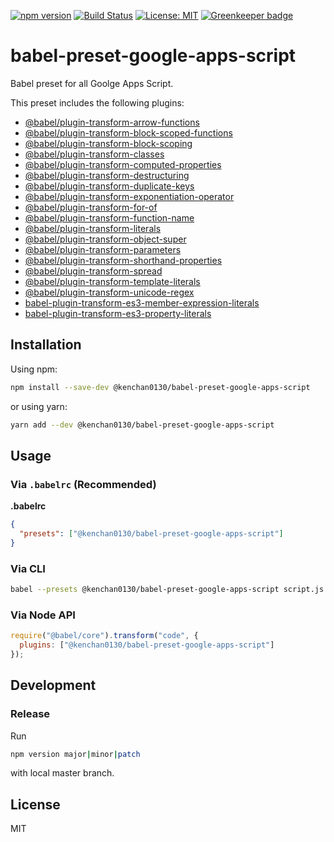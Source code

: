 [![npm version](https://badge.fury.io/js/%40kenchan0130%2Fbabel-preset-google-apps-script.svg)](https://badge.fury.io/js/%40kenchan0130%2Fbabel-preset-google-apps-script)
[![Build Status](https://travis-ci.org/kenchan0130/babel-preset-google-apps-script.svg?branch=master)](https://travis-ci.org/kenchan0130/babel-preset-google-apps-script)
[![License: MIT](https://img.shields.io/badge/License-MIT-yellow.svg)](https://opensource.org/licenses/MIT) [![Greenkeeper badge](https://badges.greenkeeper.io/kenchan0130/babel-preset-google-apps-script.svg)](https://greenkeeper.io/)

# babel-preset-google-apps-script

Babel preset for all Goolge Apps Script.

This preset includes the following plugins:

- [@babel/plugin-transform-arrow-functions](https://babeljs.io/docs/en/babel-plugin-transform-arrow-functions)
- [@babel/plugin-transform-block-scoped-functions](https://babeljs.io/docs/en/babel-plugin-transform-block-scoped-functions)
- [@babel/plugin-transform-block-scoping](https://babeljs.io/docs/en/babel-plugin-transform-block-scoping)
- [@babel/plugin-transform-classes](https://babeljs.io/docs/en/babel-plugin-transform-classes)
- [@babel/plugin-transform-computed-properties](https://babeljs.io/docs/en/next/babel-plugin-transform-computed-properties)
- [@babel/plugin-transform-destructuring](https://babeljs.io/docs/en/babel-plugin-transform-destructuring)
- [@babel/plugin-transform-duplicate-keys](https://babeljs.io/docs/en/babel-plugin-transform-duplicate-keys)
- [@babel/plugin-transform-exponentiation-operator](https://babeljs.io/docs/en/babel-plugin-transform-exponentiation-operator)
- [@babel/plugin-transform-for-of](https://babeljs.io/docs/en/babel-plugin-transform-for-of)
- [@babel/plugin-transform-function-name](https://babeljs.io/docs/en/babel-plugin-transform-function-name)
- [@babel/plugin-transform-literals](https://babeljs.io/docs/en/babel-plugin-transform-literals)
- [@babel/plugin-transform-object-super](https://babeljs.io/docs/en/babel-plugin-transform-object-super)
- [@babel/plugin-transform-parameters](https://babeljs.io/docs/en/babel-plugin-transform-parameters)
- [@babel/plugin-transform-shorthand-properties](https://babeljs.io/docs/en/babel-plugin-transform-shorthand-properties)
- [@babel/plugin-transform-spread](https://babeljs.io/docs/en/babel-plugin-transform-spread)
- [@babel/plugin-transform-template-literals](https://babeljs.io/docs/en/babel-plugin-transform-template-literals)
- [@babel/plugin-transform-unicode-regex](https://babeljs.io/docs/en/babel-plugin-transform-unicode-regex)
- [babel-plugin-transform-es3-member-expression-literals](https://babeljs.io/docs/en/babel-plugin-transform-es3-member-expression-literals)
- [babel-plugin-transform-es3-property-literals](https://babeljs.io/docs/en/babel-plugin-transform-es3-property-literals)

## Installation

Using npm:

```sh
npm install --save-dev @kenchan0130/babel-preset-google-apps-script
```

or using yarn:

```sh
yarn add --dev @kenchan0130/babel-preset-google-apps-script
```

## Usage

### Via `.babelrc` (Recommended)

**.babelrc**

```json
{
  "presets": ["@kenchan0130/babel-preset-google-apps-script"]
}
```

### Via CLI

```sh
babel --presets @kenchan0130/babel-preset-google-apps-script script.js
```

### Via Node API

```javascript
require("@babel/core").transform("code", {
  plugins: ["@kenchan0130/babel-preset-google-apps-script"]
});
```

## Development

### Release

Run

```sh
npm version major|minor|patch
```

with local master branch.

## License

MIT
